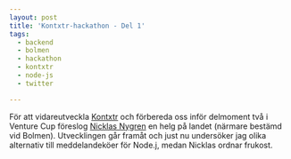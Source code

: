 ```yaml
---
layout: post
title: 'Kontxtr-hackathon - Del 1'
tags:
  - backend
  - bolmen
  - hackathon
  - kontxtr
  - node-js
  - twitter

---
```


För att vidareutveckla <a href="http://kontxtr.se" target="_blank">Kontxtr</a> och förbereda oss inför delmoment två i Venture Cup föreslog <a href="http://mossisen.se" target="_blank">Nicklas Nygren</a> en helg på landet (närmare bestämd vid Bolmen). Utvecklingen går framåt och just nu undersöker jag olika alternativ till meddelandeköer för Node.j, medan Nicklas ordnar frukost.










